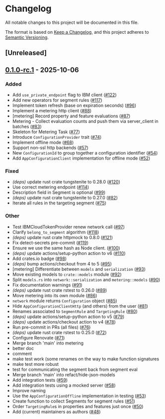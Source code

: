 # Changelog

All notable changes to this project will be documented in this file.

The format is based on [Keep a Changelog](https://keepachangelog.com/en/1.0.0/),
and this project adheres to [Semantic Versioning](https://semver.org/spec/v2.0.0.html).

## [Unreleased]

## [0.1.0-rc.1](https://github.com/IBM/appconfiguration-rust-sdk/compare/v0.1.0-rc.0...v0.1.0-rc.1) - 2025-10-06

### Added

- Add `use_private_endpoint` flag to IBM client ([#122](https://github.com/IBM/appconfiguration-rust-sdk/pull/122))
- Add new operators for segment rules ([#117](https://github.com/IBM/appconfiguration-rust-sdk/pull/117))
- Implement token refresh (base on expiration seconds) ([#96](https://github.com/IBM/appconfiguration-rust-sdk/pull/96))
- Implement a metering http client ([#88](https://github.com/IBM/appconfiguration-rust-sdk/pull/88))
- [metering] Record property and feature evaluations ([#87](https://github.com/IBM/appconfiguration-rust-sdk/pull/87))
- Metering - Collect evaluation counts and push them via server_client in batches ([#83](https://github.com/IBM/appconfiguration-rust-sdk/pull/83))
- Skeleton for Metering Task ([#77](https://github.com/IBM/appconfiguration-rust-sdk/pull/77))
- Introduce `ConfigurationProvider` trait ([#74](https://github.com/IBM/appconfiguration-rust-sdk/pull/74))
- Implement offline mode ([#68](https://github.com/IBM/appconfiguration-rust-sdk/pull/68))
- Support non-ssl http backends ([#57](https://github.com/IBM/appconfiguration-rust-sdk/pull/57))
- New `ConfigurationId` to group together a configuration identifier ([#54](https://github.com/IBM/appconfiguration-rust-sdk/pull/54))
- Add `AppConfigurationClient` implementation for offline mode ([#52](https://github.com/IBM/appconfiguration-rust-sdk/pull/52))

### Fixed

- *(deps)* update rust crate tungstenite to 0.28.0 ([#120](https://github.com/IBM/appconfiguration-rust-sdk/pull/120))
- Use correct metering endpoint ([#114](https://github.com/IBM/appconfiguration-rust-sdk/pull/114))
- Description field in Segment is optional ([#99](https://github.com/IBM/appconfiguration-rust-sdk/pull/99))
- *(deps)* update rust crate tungstenite to 0.27.0 ([#82](https://github.com/IBM/appconfiguration-rust-sdk/pull/82))
- Iterate all rules in the targeting segment ([#75](https://github.com/IBM/appconfiguration-rust-sdk/pull/75))

### Other

- Test IBMCloudTokenProvider renew network call ([#97](https://github.com/IBM/appconfiguration-rust-sdk/pull/97))
- Clarify `belong_to_segment` algorithm ([#118](https://github.com/IBM/appconfiguration-rust-sdk/pull/118))
- *(deps)* update rust crate httpmock to 0.8.0 ([#121](https://github.com/IBM/appconfiguration-rust-sdk/pull/121))
- Fix detect-secrets pre-commit ([#119](https://github.com/IBM/appconfiguration-rust-sdk/pull/119))
- Ensure we use the same hash as Node client. ([#100](https://github.com/IBM/appconfiguration-rust-sdk/pull/100))
- *(deps)* update actions/setup-python action to v6 ([#110](https://github.com/IBM/appconfiguration-rust-sdk/pull/110))
- Add crates.io badge ([#98](https://github.com/IBM/appconfiguration-rust-sdk/pull/98))
- *(deps)* bump actions/checkout from 4 to 5 ([#95](https://github.com/IBM/appconfiguration-rust-sdk/pull/95))
- [metering] Differentiate between `models` and `serialization` ([#93](https://github.com/IBM/appconfiguration-rust-sdk/pull/93))
- Move existing models to `crate::models` module ([#92](https://github.com/IBM/appconfiguration-rust-sdk/pull/92))
- Split `models.rs` into `network::serialization` and `metering::models` ([#90](https://github.com/IBM/appconfiguration-rust-sdk/pull/90))
- Fix documentation warnings ([#91](https://github.com/IBM/appconfiguration-rust-sdk/pull/91))
- *(deps)* update rust crate rstest to 0.26.0 ([#89](https://github.com/IBM/appconfiguration-rust-sdk/pull/89))
- Move metering into its own module ([#86](https://github.com/IBM/appconfiguration-rust-sdk/pull/86))
- `network` module returns `Configuration` object ([#85](https://github.com/IBM/appconfiguration-rust-sdk/pull/85))
- Hide `AppConfigurationClientHttp` (and others) from the user  ([#81](https://github.com/IBM/appconfiguration-rust-sdk/pull/81))
- Renames associated to `SegmentRule` and `TargetingRule` ([#80](https://github.com/IBM/appconfiguration-rust-sdk/pull/80))
- *(deps)* update actions/setup-python action to v5 ([#79](https://github.com/IBM/appconfiguration-rust-sdk/pull/79))
- *(deps)* update actions/checkout action to v4 ([#78](https://github.com/IBM/appconfiguration-rust-sdk/pull/78))
- Run pre-commit in PRs (all files) ([#76](https://github.com/IBM/appconfiguration-rust-sdk/pull/76))
- *(deps)* update rust crate rstest to 0.25.0 ([#72](https://github.com/IBM/appconfiguration-rust-sdk/pull/72))
- Configure Renovate ([#71](https://github.com/IBM/appconfiguration-rust-sdk/pull/71))
- Merge branch 'main' into metering
- better doc
- comment
- make test work (some renames on the way to make function signatures
- make test more robust
- test for communicating the segment back from segment eval
- Merge branch 'main' into refact/hide-json-models
- Add integration tests ([#59](https://github.com/IBM/appconfiguration-rust-sdk/pull/59))
- Add integration tests using a mocked server ([#58](https://github.com/IBM/appconfiguration-rust-sdk/pull/58))
- Improve naming
- Use the `AppConfigurationOffline` implementation in testing ([#53](https://github.com/IBM/appconfiguration-rust-sdk/pull/53))
- Create function to collect Segments for segment rules ([#51](https://github.com/IBM/appconfiguration-rust-sdk/pull/51))
- Order `TargetingRule`s in properties and features just once ([#50](https://github.com/IBM/appconfiguration-rust-sdk/pull/50))
- Add (current) maintainers as authors ([#48](https://github.com/IBM/appconfiguration-rust-sdk/pull/48))
